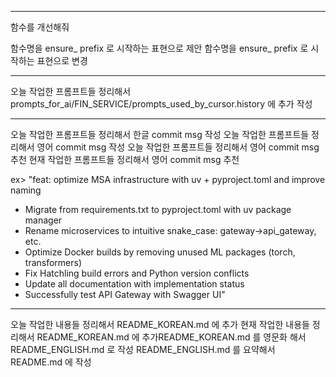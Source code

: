_________________________________________________________________

함수를 개선해줘


함수명을 ensure_ prefix 로 시작하는 표현으로 제안
함수명을 ensure_ prefix 로 시작하는 표현으로 변경



 

_________________________________________________________________
오늘 작업한 프롬프트들 정리해서 prompts_for_ai/FIN_SERVICE/prompts_used_by_cursor.history 에 추가 작성

_________________________________________________________________
오늘 작업한 프롬프트들 정리해서 한글 commit msg 작성
오늘 작업한 프롬프트들 정리해서 영어 commit msg 작성
오늘 작업한 프롬프트들 정리해서 영어 commit msg 추천
현재 작업한 프롬프트들 정리해서 영어 commit msg 추천

ex>
"feat: optimize MSA infrastructure with uv + pyproject.toml and improve naming

- Migrate from requirements.txt to pyproject.toml with uv package manager
- Rename microservices to intuitive snake_case: gateway→api_gateway, etc.
- Optimize Docker builds by removing unused ML packages (torch, transformers)
- Fix Hatchling build errors and Python version conflicts
- Update all documentation with implementation status
- Successfully test API Gateway with Swagger UI"

_________________________________________________________________


오늘 작업한 내용들 정리해서 README_KOREAN.md 에 추가
현재 작업한 내용들 정리해서 README_KOREAN.md 에 추가README_KOREAN.md 를 영문화 해서 README_ENGLISH.md 로 작성
README_ENGLISH.md 를 요약해서  README.md  에 작성






<!-- README.md, README_KOREAN.md, README_ENGLISH.md pk_system 을 business_demo 로 단어를 모두 변경해줘 -->
